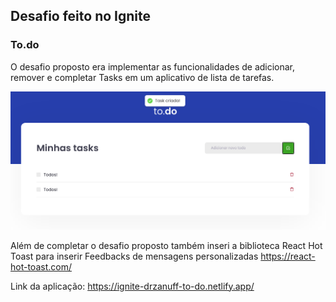 ## Desafio feito no Ignite
### To.do

O desafio proposto era implementar as funcionalidades de adicionar, remover e completar Tasks em um aplicativo de lista de tarefas.


![To.do tela principal](https://github.com/DrZanuff/ignite-reactjs-desafio-01/blob/main/public/Todo.png?raw=true)

Além de completar o desafio proposto também inseri a biblioteca React Hot Toast para inserir Feedbacks de mensagens personalizadas
https://react-hot-toast.com/

Link da aplicação:
https://ignite-drzanuff-to-do.netlify.app/

